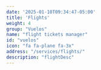 ```yaml
---
date: '2025-01-10T09:34:47-05:00'
title: 'Flights'
weight: 4
group: "Vuelos"
name: "flight tickets manager"
id: "vuelos"
icon: "fa fa-plane fa-3x"
address: "/services/flights/"
description: "flightDesc"
---
```

